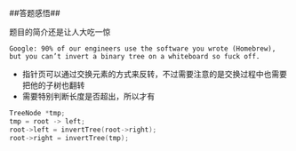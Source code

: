 ##答题感悟##

题目的简介还是让人大吃一惊

```
Google: 90% of our engineers use the software you wrote (Homebrew), but you can’t invert a binary tree on a whiteboard so fuck off.
```

* 指针页可以通过交换元素的方式来反转，不过需要注意的是交换过程中也需要把他的子树也翻转
* 需要特别判断长度是否超出，所以才有

```c
TreeNode *tmp;
tmp = root -> left;
root->left = invertTree(root->right);
root->right = invertTree(tmp);
```
